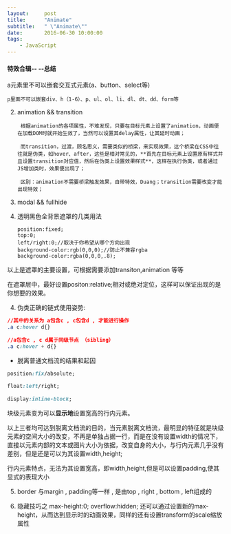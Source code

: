 ```yaml
---
layout:     post
title:      "Animate"
subtitle:   " \"Animate\""
date:       2016-06-30 10:00:00
tags:
    - JavaScript 
---
```

#### 特效合辑-- --总结

a元素里不可以嵌套交互式元素(a、button、select等)

	p里面不可以嵌套div、h（1-6）、p、ul、ol、li、dl、dt、dd、form等
	
2. animation && transition

		根据animation的各项属性，不难发现，只要在目标元素上设置了animation，动画便在加载DOM时就开始生效了，当然可以设置其delay属性，让其延时动画；
	
		而transition，过渡，顾名思义，需要类似的桥梁，来实现效果，这个桥梁在CSS中往往就是伪类，如hover、after，这些是相对常见的，**首先在目标元素上设置原有样式并且设置transition对应值，然后在伪类上设置效果样式**，这样在执行伪类，或者通过JS增加类时，效果便出现了；
	
		区别：animation不需要桥梁触发效果，自带特效，Duang；transition需要改变才能出现特效；

3. modal && fullhide
4. 
	透明黑色全背景遮罩的几类用法
	
	```
	position:fixed;
	top:0;
	left/right:0;//取决于你希望从哪个方向出现
	background-color:rgb(0,0,0);//防止不兼容rgba
	background-color:rgba(0,0,0,.8);
	```


以上是遮罩的主要设置，可根据需要添加transiton,animation 等等
	
在遮罩层中，最好设置positon:relative;相对或绝对定位，这样可以保证出现的是你想要的效果。

4. 伪类正确的链式使用姿势:

```css
//其中的关系为 a包含c , c包含d , 才能进行操作
.a c:hover d{}
	
//a包含c , c d属于同级节点 （sibling）
.a c:hover + d{}
```
* 脱离普通文档流的结果和起因

```css
position:fix/absolute;
	
float:left/right;
	
display:inline-block;
```
块级元素变为可以**显示地**设置宽高的行内元素。
	
以上三者均可达到脱离文档流的目的，当元素脱离文档流，最明显的特征就是块级元素的空间大小的改变，不再是单独占据一行，而是在没有设置width的情况下，直接以元素内部的文本或图片大小为依据，改变自身的大小，与行内元素几乎没有差别，但是还是可以为其设置width,height;
	
行内元素特点，无法为其设置宽高，即width,height,但是可以设置padding,使其显式的表现大小


5. border 与margin , padding等一样 , 是由top , right , bottom , left组成的


6. 隐藏技巧之
 max-height:0; overflow:hidden;
 还可以通过设置新的max-height，从而达到显示时的动画效果，同样的还有设置transform的scale缩放属性

